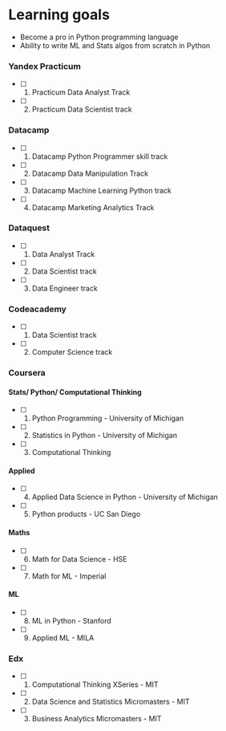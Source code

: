 
# Learning goals

- Become a pro in Python programming language
- Ability to write ML and Stats algos from scratch in Python 

### Yandex Practicum
- [ ]  1) Practicum Data Analyst Track
- [ ] 2) Practicum Data Scientist track

### Datacamp

- [ ]  1) Datacamp Python Programmer skill track 
- [ ]  2) Datacamp Data Manipulation Track 
- [ ]  3) Datacamp Machine Learning Python track 
- [ ]  4) Datacamp Marketing Analytics Track 

### Dataquest
- [ ]  1) Data Analyst Track
- [ ]  2)  Data Scientist track
- [ ]  3)  Data Engineer track

### Codeacademy
- [ ]  1)  Data Scientist track
- [ ]  2)  Computer Science track

### Coursera

#### Stats/ Python/ Computational Thinking

 - [ ] 1) Python Programming - University of Michigan  
 - [ ] 2) Statistics in Python - University of Michigan  
 - [ ] 3) Computational Thinking

#### Applied
 - [ ] 4) Applied Data Science in Python - University of Michigan
 - [ ] 5) Python products - UC San Diego 

#### Maths
 - [ ] 6) Math for Data Science - HSE
 - [ ] 7) Math for ML - Imperial

#### ML
 - [ ] 8) ML in Python - Stanford
 - [ ] 9)  Applied ML - MILA

### Edx
 - [ ] 1) Computational Thinking XSeries - MIT
 - [ ] 2) Data Science and Statistics Micromasters - MIT
 - [ ] 3) Business Analytics Micromasters - MIT



